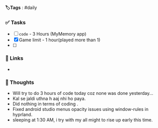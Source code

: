  **🏷️Tags** : #daily 
### ✅ Tasks
- [ ]  `code` - 3 Hours (MyMemory app)
- [x]  Game limit - 1 hour(played more than 1)
- [ ] 

### 🔗 Links
- 
### 🧠 Thoughts
-  Will try to do 3 hours of code today coz none was done yesterday...
-  Kal se jaldi uthna h aaj nhi ho paya.
-  Did nothing in terms of coding .
-  Fixed android studio menus opacity issues using window-rules in hyprland.
- sleeping at 1:30 AM, i try with my all might to rise up early this time.